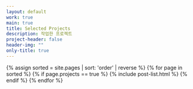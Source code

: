 ```yaml
---
layout: default
work: true
main: true
title: Selected Projects
description: 작업한 프로젝트
project-header: false
header-img: ""
only-title: true
---
```


<div class="catalogue">
{% assign sorted = site.pages | sort: 'order' | reverse %}
{% for page in sorted %}
{% if page.projects == true %}
     {% include post-list.html %}
{% endif %}
{% endfor %}
</div>
